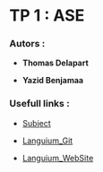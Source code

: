 # TP 1 : ASE

### Autors :

- **Thomas Delapart**

- **Yazid Benjamaa**

### Usefull links :

- [Subject](https://github.com/selabs-ur1/dsl)

- [Languium_Git](https://github.com/eclipse-langium/langium)

- [Languium_WebSite](https://langium.org/docs/getting-started/)